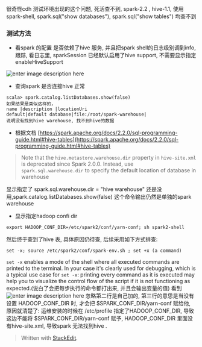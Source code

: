 很奇怪cdh 测试环境出现的这个问题, 死活查不到, spark-2.2 , hive-1.1, 使用spark-shell, spark.sql("show databases"), spark.sql("show tables") 均查不到

### 测试方法
* 看spark 的配置 是否依赖了hive 服务, 并且把spark shell的日志级别调到info, 跟踪, 看日志里, sparkSession 已经默认启用了hive support, 不需要显示指定 enableHiveSupport

![enter image description here](https://drive.google.com/uc?id=1EMvPfK4EHC1TQDEScJWgOzV6vRM__vkq)

* 查询spark 是否连接hive 正常
```
scala> spark.catalog.listDatabases.show(false) 
如果结果是类似这样的， 
name |description |locationUri
default|default database|file:/root/spark-warehouse|
说明没有找到hive warehouse, 找不到hive的数据
```

* 根据文档 [https://spark.apache.org/docs/2.2.0/sql-programming-guide.html#hive-tables](https://spark.apache.org/docs/2.2.0/sql-programming-guide.html#hive-tables)
> Note that the `hive.metastore.warehouse.dir` property in `hive-site.xml` is deprecated since Spark 2.0.0. Instead, use `spark.sql.warehouse.dir` to specify the default location of database in warehouse

显示指定了 spark.sql.warehouse.dir = "hive warehouse" 还是没用,spark.catalog.listDatabases.show(false) 这个命令输出仍然是单独的spark warehouse

* 显示指定hadoop confi dir

```
export HADOOP_CONF_DIR=/etc/spark2/conf/yarn-conf; sh spark2-shell 

```
然后终于查到了hive 表, 具体原因仍待查, 后续采用如下方式排查: 
```
set -x; source /etc/spark2/conf/spark-env.sh ; set +x (a command)
```
`set -x` enables a mode of the shell where all executed commands are printed to the terminal. In your case it's clearly used for debugging, which is a typical use case for `set -x`: printing every command as it is executed may help you to visualize the control flow of the script if it is not functioning as expected.(说白了会把每步执行的命令都打出来, 并且会输出变量的值)
看到
![enter image description here](https://drive.google.com/uc?id=1jJkq4OdxsnM170RoNGJ0SuzbkfcmSwsy)
忽略第二行是自己加的, 第三行的意思是当没有设置 HADOOP_CONF_DIR 时, 才会把 $SPARK_CONF_DIR/yarn-conf 赋给他, 原因就清楚了: 
运维安装的时候在 /etc/profile 指定了HADOOP_CONF_DIR, 导致这边不能将 $SPARK_CONF_DIR/yarn-conf 赋予, HADOOP_CONF_DIR 里面没有hive-site.xml, 导致spark 无法找到hive . 

> Written with [StackEdit](https://stackedit.io/).
<!--stackedit_data:
eyJoaXN0b3J5IjpbLTg2NDk0NDYwNiwtNzg3MzM3OTg3LC04ND
QwOTY2ODAsLTE5MDE0MDAxNzIsLTE4Mjg2Mjc1OTFdfQ==
-->